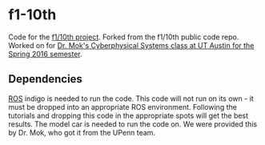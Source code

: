 # f1-10th

Code for the [f1/10th project](http://f1tenth.org/). Forked from the f1/10th public code repo. Worked on for [Dr. Mok's Cyberphysical Systems class at UT Austin for the Spring 2016 semester](https://www.cs.utexas.edu/~mok/cs378/Spring16/Syllabus.htm).

## Dependencies
[ROS](http://www.ros.org/) indigo is needed to run the code. This code will not run on its own - it must be dropped into an appropriate ROS environment. Following the tutorials and dropping this code in the appropriate spots will get the best results.
The model car is needed to run the code on. We were provided this by Dr. Mok, who got it from the UPenn team.
